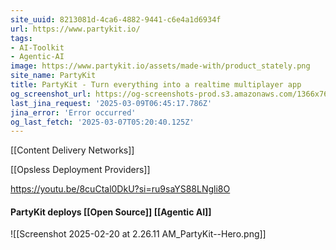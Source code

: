 ```yaml
---
site_uuid: 8213081d-4ca6-4882-9441-c6e4a1d6934f
url: https://www.partykit.io/
tags:
- AI-Toolkit
- Agentic-AI
image: https://www.partykit.io/assets/made-with/product_stately.png
site_name: PartyKit
title: PartyKit - Turn everything into a realtime multiplayer app
og_screenshot_url: https://og-screenshots-prod.s3.amazonaws.com/1366x768/80/false/a672fb1a82f16cd1e757e2c893add1a8940f494b23039fa843ac6b91bd234a32.jpeg
last_jina_request: '2025-03-09T06:45:17.786Z'
jina_error: 'Error occurred'
og_last_fetch: '2025-03-07T05:20:40.125Z'
---
```

[[Content Delivery Networks]]

[[Opsless Deployment Providers]]

https://youtu.be/8cuCtal0DkU?si=ru9saYS88LNgli8O

#### PartyKit deploys [[Open Source]] [[Agentic AI]]
![[Screenshot 2025-02-20 at 2.26.11 AM_PartyKit--Hero.png]]
